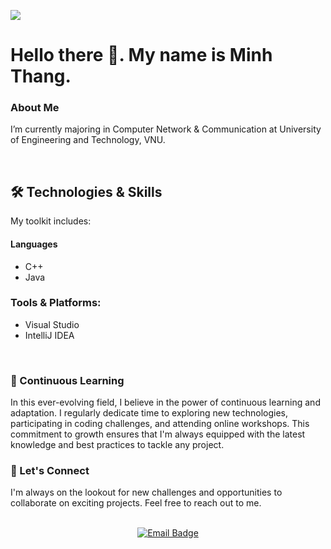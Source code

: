 ![](https://komarev.com/ghpvc/?username=mthang1201&style=for-the-badge)
<br>

# Hello there 👋. My name is Minh Thang.

### About Me
I’m currently majoring in Computer Network & Communication at University of Engineering and Technology, VNU.

<!--### Experience
I have one completed project.-->


<br>



## 🛠️ Technologies & Skills
My toolkit includes:

 #### Languages 
- C++
- Java

<!--### Frameworks/Libraries: -->

### Tools & Platforms: 
- Visual Studio
- IntelliJ IDEA


<br>

### 🌱 Continuous Learning
In this ever-evolving field, I believe in the power of continuous learning and adaptation. I regularly dedicate time to exploring new technologies, participating in coding challenges, and attending online workshops. This commitment to growth ensures that I'm always equipped with the latest knowledge and best practices to tackle any project.

### 🤝 Let's Connect
I'm always on the lookout for new challenges and opportunities to collaborate on exciting projects. Feel free to reach out to me.

<div id="badges" align="center">
  <br>
  <a href="mailto:mthang1201@gmail.com">
    <img src="https://img.shields.io/badge/Gmail-blue?style=for-the-badge&logo=gmail&logoColor=white&color=bb001b" alt="Email Badge" />
  </a>
</div>

<br>
